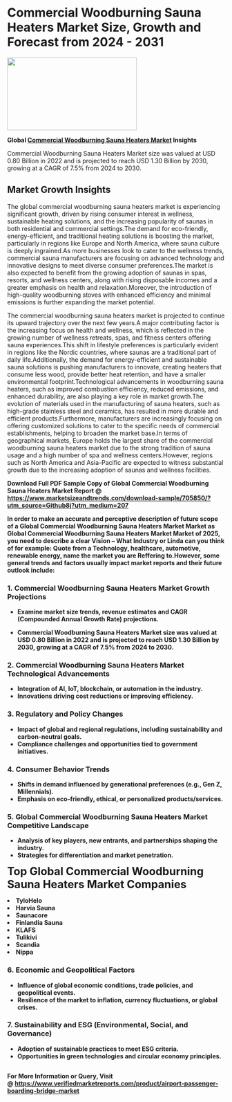 <H1>Commercial Woodburning Sauna Heaters Market Size, Growth and Forecast from 2024 - 2031</H1><img class="aligncenter size-medium wp-image-584254" src="https://thirdeyenews.in/wp-content/uploads/2024/09/Global-Market-Research-300x168.jpeg" alt="" width="300" height="168" /><p><strong>Global&nbsp;<a href="https://www.marketsizeandtrends.com/download-sample/705850/?utm_source=Github8j?utm_medium=207">Commercial Woodburning Sauna Heaters Market</a> Insights</strong></p><p>Commercial Woodburning Sauna Heaters Market size was valued at USD 0.80 Billion in 2022 and is projected to reach USD 1.30 Billion by 2030, growing at a CAGR of 7.5% from 2024 to 2030.</p><p><h2>Market Growth Insights</h2> <p>The global commercial woodburning sauna heaters market is experiencing significant growth, driven by rising consumer interest in wellness, sustainable heating solutions, and the increasing popularity of saunas in both residential and commercial settings.The demand for eco-friendly, energy-efficient, and traditional heating solutions is boosting the market, particularly in regions like Europe and North America, where sauna culture is deeply ingrained.As more businesses look to cater to the wellness trends, commercial sauna manufacturers are focusing on advanced technology and innovative designs to meet diverse consumer preferences.The market is also expected to benefit from the growing adoption of saunas in spas, resorts, and wellness centers, along with rising disposable incomes and a greater emphasis on health and relaxation.Moreover, the introduction of high-quality woodburning stoves with enhanced efficiency and minimal emissions is further expanding the market potential.<strong></strong> </p> <p>The commercial woodburning sauna heaters market is projected to continue its upward trajectory over the next few years.A major contributing factor is the increasing focus on health and wellness, which is reflected in the growing number of wellness retreats, spas, and fitness centers offering sauna experiences.This shift in lifestyle preferences is particularly evident in regions like the Nordic countries, where saunas are a traditional part of daily life.Additionally, the demand for energy-efficient and sustainable sauna solutions is pushing manufacturers to innovate, creating heaters that consume less wood, provide better heat retention, and have a smaller environmental footprint.Technological advancements in woodburning sauna heaters, such as improved combustion efficiency, reduced emissions, and enhanced durability, are also playing a key role in market growth.The evolution of materials used in the manufacturing of sauna heaters, such as high-grade stainless steel and ceramics, has resulted in more durable and efficient products.Furthermore, manufacturers are increasingly focusing on offering customized solutions to cater to the specific needs of commercial establishments, helping to broaden the market base.In terms of geographical markets, Europe holds the largest share of the commercial woodburning sauna heaters market due to the strong tradition of sauna usage and a high number of spa and wellness centers.However, regions such as North America and Asia-Pacific are expected to witness substantial growth due to the increasing adoption of saunas and wellness facilities.<strong></p><p><span class=""><strong>Download Full PDF Sample Copy of Global Commercial Woodburning Sauna Heaters Market Report</strong> @ <a href="https://www.marketsizeandtrends.com/download-sample/705850/?utm_source=Github8j?utm_medium=207" target="_blank">https://www.marketsizeandtrends.com/download-sample/705850/?utm_source=Github8j?utm_medium=207</a></span></p><p>In order to make an accurate and perceptive description of future scope of a Global&nbsp;Commercial Woodburning Sauna Heaters Market Market as Global&nbsp;Commercial Woodburning Sauna Heaters Market Market of 2025, you need to describe a clear Vision &ndash; What Industry or Linda can you think of for example: Quote from a Technology, healthcare, automotive, renewable energy, name the market you are Reffering to.However, some general trends and factors usually impact market reports and their future outlook include:</p><h3>1.&nbsp;<strong>Commercial Woodburning Sauna Heaters Market Growth Projections</strong></h3><ul><li>Examine market size trends, revenue estimates and CAGR (Compounded Annual Growth Rate) projections.</li><li><p>Commercial Woodburning Sauna Heaters Market size was valued at USD 0.80 Billion in 2022 and is projected to reach USD 1.30 Billion by 2030, growing at a CAGR of 7.5% from 2024 to 2030.</p></li></ul><h3>2.&nbsp;<strong>Commercial Woodburning Sauna Heaters Market Technological Advancements</strong></h3><ul><li>Integration of AI, IoT, blockchain, or automation in the industry.</li><li>Innovations driving cost reductions or improving efficiency.</li></ul><h3>3.&nbsp;<strong>Regulatory and Policy Changes</strong></h3><ul><li>Impact of global and regional regulations, including sustainability and carbon-neutral goals.</li><li>Compliance challenges and opportunities tied to government initiatives.</li></ul><h3>4.&nbsp;<strong>Consumer Behavior Trends</strong></h3><ul><li>Shifts in demand influenced by generational preferences (e.g., Gen Z, Millennials).</li><li>Emphasis on eco-friendly, ethical, or personalized products/services.</li></ul><h3>5.&nbsp;<strong>Global Commercial Woodburning Sauna Heaters Market Competitive Landscape</strong></h3><ul><li>Analysis of key players, new entrants, and partnerships shaping the industry.</li><li>Strategies for differentiation and market penetration.</li></ul><p data-pm-slice="1 1 []"><span style="color: inherit; font-family: inherit; font-size: 25px;">Top Global Commercial Woodburning Sauna Heaters Market Companies</span></p><div class="" data-test-id=""><p><li>TyloHelo</li><li> Harvia Sauna</li><li> Saunacore</li><li> Finlandia Sauna</li><li> KLAFS</li><li> Tulikivi</li><li> Scandia</li><li> Nippa</li></p></div><h3>6.&nbsp;<strong>Economic and Geopolitical Factors</strong></h3><ul><li>Influence of global economic conditions, trade policies, and geopolitical events.</li><li>Resilience of the market to inflation, currency fluctuations, or global crises.</li></ul><h3>7.&nbsp;<strong>Sustainability and ESG (Environmental, Social, and Governance)</strong></h3><ul><li>Adoption of sustainable practices to meet ESG criteria.</li><li>Opportunities in green technologies and circular economy principles.</li></ul><h2><strong style="font-size: 14px;">For More Information or Query, Visit @&nbsp;</strong><a style="background-color: #ffffff; font-size: 14px;" href="https://www.marketsizeandtrends.com/report/commercial-woodburning-sauna-heaters-market/" target="_blank">https://www.verifiedmarketreports.com/product/airport-passenger-boarding-bridge-market</a></h2>
